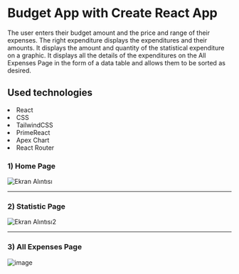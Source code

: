 # Budget App with Create React App

<p> The user enters their budget amount and the price and range of their expenses. The right expenditure displays the expenditures and their amounts. It displays the amount and quantity of the statistical expenditure on a graphic. It displays all the details of the expenditures on the All Expenses Page in the form of a data table and allows them to be sorted as desired. </p>

<h2> Used technologies </h2>
<li> React </li>
<li> CSS </li>
<li> TailwindCSS </li>
<li> PrimeReact </li>
<li> Apex Chart </li>
<li> React Router </li>


<h3> 1) Home Page </h3>


![Ekran Alıntısı](https://github.com/edakaraman/budget-app/assets/95571155/8b38c18e-1725-477a-86eb-593966d781ee)
<hr/>


<h3> 2) Statistic Page </h3>

![Ekran Alıntısı2](https://github.com/edakaraman/budget-app/assets/95571155/02f7df1c-bae9-460d-9683-39a7dd59b8df)

<hr/>

<h3> 3) All Expenses Page </h3>

![image](https://github.com/edakaraman/budget-app/assets/95571155/d1f9bb97-3c6c-4f93-b0eb-92524ef3faef)
